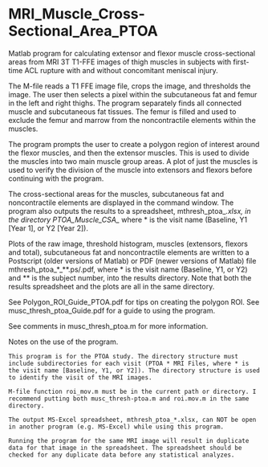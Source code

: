 # MRI_Muscle_Cross-Sectional_Area_PTOA
Matlab program for calculating extensor and flexor muscle cross-sectional areas from MRI 3T T1-FFE images of thigh muscles in subjects with first-time ACL rupture with and without concomitant meniscal injury. 

The M-file reads a T1 FFE image file, crops the image, and thresholds the image. The user then selects a pixel within the subcutaneous fat and femur in the left and right thighs. The program separately finds all connected muscle and subcutaneous fat tissues. The femur is filled and used to exclude the femur and marrow from the noncontractile elements within the muscles.

The program prompts the user to create a polygon region of interest around the flexor muscles, and then the extensor muscles. This is used to divide the muscles into two main muscle group areas. A plot of just the muscles is used to verify the division of the muscle into extensors and flexors before continuing with the program.

The cross-sectional areas for the muscles, subcutaneous fat and noncontractile elements are displayed in the command window. The program also outputs the results to a spreadsheet, mthresh_ptoa_*.xlsx, in the directory PTOA_Muscle_CSA_* where * is the visit name (Baseline, Y1 [Year 1], or Y2 [Year 2]).

Plots of the raw image, threshold histogram, muscles (extensors, flexors and total), subcutaneous fat and noncontractile elements are written to a Postscript (older versions of Matlab) or PDF (newer versions of Matlab) file mthresh_ptoa_*_**.ps/.pdf, where * is the visit name (Baseline, Y1, or Y2) and ** is the subject number, into the results directory. Note that both the results spreadsheet and the plots are all in the same directory.

See Polygon_ROI_Guide_PTOA.pdf for tips on creating the polygon ROI. See musc_thresh_ptoa_Guide.pdf for a guide to using the program.

See comments in musc_thresh_ptoa.m for more information.

Notes on the use of the program.

    This program is for the PTOA study. The directory structure must include subdirectories for each visit (PTOA * MRI Files, where * is the visit name [Baseline, Y1, or Y2]). The directory structure is used to identify the visit of the MRI images.

    M-file function roi_mov.m must be in the current path or directory. I recommend putting both musc_thresh-ptoa.m and roi.mov.m in the same directory.

    The output MS-Excel spreadsheet, mthresh_ptoa_*.xlsx, can NOT be open in another program (e.g. MS-Excel) while using this program.

    Running the program for the same MRI image will result in duplicate data for that image in the spreadsheet. The spreadsheet should be checked for any duplicate data before any statistical analyzes.

